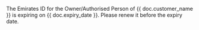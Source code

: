 The Emirates ID for the Owner/Authorised Person of {{ doc.customer_name }} is expiring on {{ doc.expiry_date }}. Please renew it before the expiry date.
